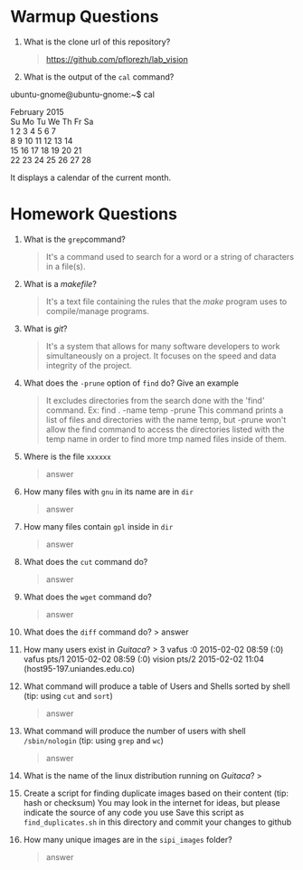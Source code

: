 # Warmup Questions

1.  What is the clone url of this repository?
    >   https://github.com/pflorezh/lab_vision

2.  What is the output of the ``cal`` command?

ubuntu-gnome@ubuntu-gnome:~$ cal
  
   February 2015      
Su Mo Tu We Th Fr Sa  
 1  2  3  4  5  6  7  
 8  9 10 11 12 13 14  
15 16 17 18 19 20 21  
22 23 24 25 26 27 28  

It displays a calendar of the current month.

# Homework Questions

1.  What is the ``grep``command?
    >   It's a command used to search for a word or a string of characters in a file(s).

2.  What is a *makefile*?
    >   It's a text file containing the rules that the *make* program uses to compile/manage programs.

3.  What is *git*?
    >   It's a system that allows for many software developers to work simultaneously on a project. It focuses on the speed and data integrity of the project.

4.  What does the ``-prune`` option of ``find`` do? Give an example
    >   It excludes directories from the search done with the 'find' command.
Ex: find . -name temp -prune
This command prints a list of files and directories with the name temp, but -prune won't allow the find command to access the directories listed with the temp name in order to find more tmp named files inside of them.

5.  Where is the file ``xxxxxx``
    >   answer

6.  How many files with ``gnu`` in its name are in ``dir``
    >   answer

7.  How many files contain ``gpl`` inside in ``dir``
    >   answer

8.  What does the ``cut`` command do?
    >   answer

9.  What does the ``wget`` command do?
    >   answer

10.  What does the ``diff`` command do?
    >   answer

11.  How many users exist in *Guitaca*?
    >    3
vafus    :0           2015-02-02 08:59 (:0)
vafus    pts/1        2015-02-02 08:59 (:0)
vision   pts/2        2015-02-02 11:04 (host95-197.uniandes.edu.co)

12. What command will produce a table of Users and Shells sorted by shell (tip: using ``cut`` and ``sort``)
    >   answer

13. What command will produce the number of users with shell ``/sbin/nologin`` (tip: using ``grep`` and ``wc``)
    >   answer

14.  What is the name of the linux distribution running on *Guitaca*?
    >  

15. Create a script for finding duplicate images based on their content (tip: hash or checksum)
    You may look in the internet for ideas, but please indicate the source of any code you use
    Save this script as ``find_duplicates.sh`` in this directory and commit your changes to github

16. How many unique images are in the ``sipi_images`` folder?
    >   answer
    
